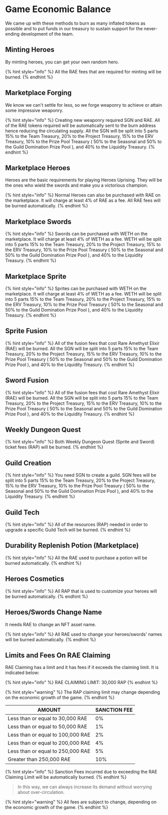 # Game Economic Balance

We came up with these methods to burn as many inflated tokens as possible and to put funds in our treasury to sustain support for the never-ending development of the team.

## Minting Heroes

By minting heroes, you can get your own random hero.

{% hint style="info" %}
All the RAE fees that are required for minting will be burned.
{% endhint %}

## Marketplace Forging

We know we can't settle for less, so we forge weaponry to achieve or attain some impressive weaponry.

{% hint style="info" %}
Creating new weaponry required SGN and RAE. All of the RAE tokens required will be automatically sent to the burn address hence reducing the circulating supply. All the SGN will be split into 5 parts 15% to the Team Treasury, 20% to the Project Treasury, 15% to the ERV Treasury, 10% to the Prize Pool Treasury ( 50% to the Seasonal and 50% to the Guild Domination Prize Pool ), and 40% to the Liquidity Treasury.
{% endhint %}

## Marketplace Heroes

Heroes are the basic requirements for playing Heroes Uprising. They will be the ones who wield the swords and make you a victorious champion.

{% hint style="info" %}
Normal Heroes can also be purchased with RAE on the marketplace. It will charge at least 4% of RAE as a fee. All RAE fees will be burned automatically.
{% endhint %}

## Marketplace Swords

{% hint style="info" %}
Swords can be purchased with WETH on the marketplace. It will charge at least 4% of WETH as a fee. WETH will be split into 5 parts 15% to the Team Treasury, 20% to the Project Treasury, 15% to the ERV Treasury, 10% to the Prize Pool Treasury ( 50% to the Seasonal and 50% to the Guild Domination Prize Pool ), and 40% to the Liquidity Treasury.
{% endhint %}

## Marketplace Sprite

{% hint style="info" %}
Sprites can be purchased with WETH on the marketplace. It will charge at least 4% of WETH as a fee. WETH will be split into 5 parts 15% to the Team Treasury, 20% to the Project Treasury, 15% to the ERV Treasury, 10% to the Prize Pool Treasury ( 50% to the Seasonal and 50% to the Guild Domination Prize Pool ), and 40% to the Liquidity Treasury.
{% endhint %}

## Sprite Fusion

{% hint style="info" %}
All of the fusion fees that cost Rare Amethyst Elixir (RAE) will be burned. All the SGN will be split into 5 parts 15% to the Team Treasury, 20% to the Project Treasury, 15% to the ERV Treasury, 10% to the Prize Pool Treasury ( 50% to the Seasonal and 50% to the Guild Domination Prize Pool ), and 40% to the Liquidity Treasury.
{% endhint %}

## Sword Fusion

{% hint style="info" %}
All of the fusion fees that cost Rare Amethyst Elixir (RAE) will be burned. All the SGN will be split into 5 parts 15% to the Team Treasury, 20% to the Project Treasury, 15% to the ERV Treasury, 10% to the Prize Pool Treasury ( 50% to the Seasonal and 50% to the Guild Domination Prize Pool ), and 40% to the Liquidity Treasury.
{% endhint %}

## Weekly Dungeon Quest

{% hint style="info" %}
Both Weekly Dungeon Quest (Sprite and Sword) ticket fees (RAP) will be burned.
{% endhint %}

## Guild Creation

{% hint style="info" %}
You need SGN to create a guild. SGN fees will be split into 5 parts 15% to the Team Treasury, 20% to the Project Treasury, 15% to the ERV Treasury, 10% to the Prize Pool Treasury ( 50% to the Seasonal and 50% to the Guild Domination Prize Pool ), and 40% to the Liquidity Treasury.
{% endhint %}

## Guild Tech

{% hint style="info" %}
All of the resources (RAP) needed in order to upgrade a specific Guild Tech will be burned.
{% endhint %}

## Durability Replenish Potion (Marketplace)&#x20;

{% hint style="info" %}
All the RAE used to purchase a potion will be burned automatically.
{% endhint %}

## Heroes Cosmetics

{% hint style="info" %}
All RAP that is used to customize your heroes will be burned automatically.
{% endhint %}

## Heroes/Swords Change Name

It needs RAE to change an NFT asset name.

{% hint style="info" %}
All RAE used to change your heroes/swords' names will be burned automatically.
{% endhint %}

## Limits and Fees On RAE Claiming

RAE Claiming has a limit and it has fees if it exceeds the claiming limit. It is indicated below:

{% hint style="info" %}
RAE CLAIMING LIMIT: 30,000 RAP
{% endhint %}

{% hint style="warning" %}
The RAP claiming limit may change depending on the economic growth of the game.
{% endhint %}

| AMOUNT                            | SANCTION FEE |
| --------------------------------- | ------------ |
| Less than or equal to 30,000 RAE  | 0%           |
| Less than or equal to 50,000 RAE  | 1%           |
| Less than or equal to 100,000 RAE | 2%           |
| Less than or equal to 200,000 RAE | 4%           |
| Less than or equal to 250,000 RAE | 5%           |
| Greater than 250,000 RAE          | 10%          |

{% hint style="info" %}
Sanction Fees incurred due to exceeding the RAE Claiming Limit will be automatically burned.
{% endhint %}

> In this way, we can always increase its demand without worrying about over-circulation.

{% hint style="warning" %}
All fees are subject to change, depending on the economic growth of the game.
{% endhint %}

